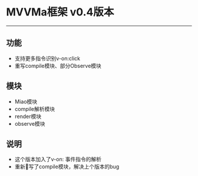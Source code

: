 # MVVMa框架 v0.4版本
----------
## 功能
- 支持更多指令识别v-on:click
- 重写compile模块、部分Observe模块

## 模块
- Miao模块
- compile解析模块
- render模块
- observe模块

## 说明
- 这个版本加入了v-on: 事件指令的解析
- 重新写了compile模块，解决上个版本的bug
